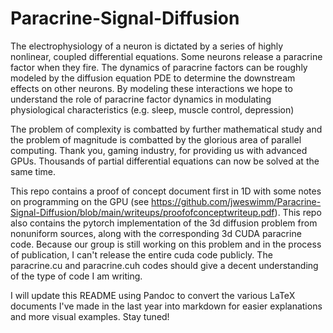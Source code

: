 # Paracrine-Signal-Diffusion
The electrophysiology of a neuron is dictated by a series of highly nonlinear, coupled differential equations. Some neurons release a paracrine factor when they fire. The dynamics of paracrine factors can be roughly modeled by the diffusion equation PDE to determine the downstream effects on other neurons. By modeling these interactions we hope to understand the role of paracrine factor dynamics in modulating physiological characteristics (e.g. sleep, muscle control, depression) 

The problem of complexity is combatted by further mathematical study and the problem of magnitude is combatted by the glorious area of parallel computing. Thank you, gaming industry, for providing us with advanced GPUs. Thousands of partial differential equations can now be solved at the same time. 

This repo contains a proof of concept document first in 1D with some notes on programming on the GPU (see https://github.com/jweswimm/Paracrine-Signal-Diffusion/blob/main/writeups/proofofconceptwriteup.pdf). This repo also contains the pytorch implementation of the 3d diffusion problem from nonuniform sources, along with the corresponding 3d CUDA paracrine code. Because our group is still working on this problem and in the process of publication, I can't release the entire cuda code publicly. The paracrine.cu and paracrine.cuh codes should give a decent understanding of the type of code I am writing. 

I will update this README using Pandoc to convert the various LaTeX documents I've made in the last year into markdown for easier explanations and more visual examples. Stay tuned!
